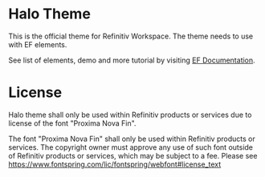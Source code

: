 # Halo Theme

This is the official theme for Refinitiv Workspace. The theme needs to use with EF elements.

See list of elements, demo and more tutorial by visiting [EF Documentation](https://ui.refinitiv.com).

# License

Halo theme shall only be used within Refinitiv products or services due to license of the font "Proxima Nova Fin".

The font "Proxima Nova Fin" shall only be used within Refinitiv products or services. The copyright owner must approve any use of such font outside of Refinitiv products or services, which may be subject to a fee. Please see https://www.fontspring.com/lic/fontspring/webfont#license_text
